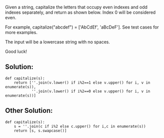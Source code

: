 Given a string, capitalize the letters that occupy even indexes and odd indexes separately, and return as shown below. Index 0 will be considered even.

For example, capitalize("abcdef") = \['AbCdEf', 'aBcDeF'\]. See test cases for more examples.

The input will be a lowercase string with no spaces.

Good luck!

## Solution:

```
def capitalize(s):
    return [''.join(v.lower() if i%2==1 else v.upper() for i, v in enumerate(s)), 
            ''.join(v.lower() if i%2==0 else v.upper() for i, v in enumerate(s))]
```

## Other Solution:

```
def capitalize(s):
    s = ''.join(c if i%2 else c.upper() for i,c in enumerate(s))
    return [s, s.swapcase()]
```